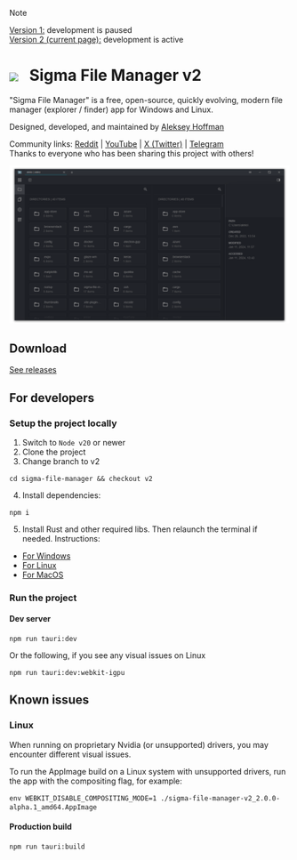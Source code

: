 > [!NOTE]
>
> [Version 1:](https://github.com/aleksey-hoffman/sigma-file-manager) development is paused<br>
> [Version 2 (current page):](https://github.com/aleksey-hoffman/sigma-file-manager/tree/v2) development is active

<h1>
  <img valign="middle" src="https://github.com/aleksey-hoffman/sigma-file-manager/raw/main/.github/media/logo-1024x1024.png" width="64px">
  &nbsp;&nbsp;Sigma File Manager v2
</h1>

"Sigma File Manager" is a free, open-source, quickly evolving, modern file manager (explorer / finder) app for Windows and Linux.

Designed, developed, and maintained by [Aleksey Hoffman](https://github.com/aleksey-hoffman)

Community links: [Reddit](https://www.reddit.com/r/SigmaFileManager) | [YouTube](https://www.youtube.com/@sigma-dev) | [X (Twitter)](https://twitter.com/sigma__dev) | [Telegram](https://t.me/sigma_devs)
<br>Thanks to everyone who has been sharing this project with others!

<img src="./.github/media/main.png">

## Download

[See releases](https://github.com/aleksey-hoffman/sigma-file-manager/releases)

## For developers

### Setup the project locally

1. Switch to `Node v20` or newer
2. Clone the project
3. Change branch to v2
```
cd sigma-file-manager && checkout v2
```
4. Install dependencies:
```
npm i
```
5. Install Rust and other required libs. Then relaunch the terminal if needed. Instructions:

- [For Windows](https://tauri.app/v1/guides/getting-started/prerequisites/#setting-up-windows)
- [For Linux](https://tauri.app/v1/guides/getting-started/prerequisites/#setting-up-linux)
- [For MacOS](https://tauri.app/v1/guides/getting-started/prerequisites/#setting-up-macos)

### Run the project

#### Dev server

```
npm run tauri:dev
```

Or the following, if you see any visual issues on Linux

```
npm run tauri:dev:webkit-igpu
```

## Known issues

### Linux

When running on proprietary Nvidia (or unsupported) drivers, you may encounter different visual issues.

To run the AppImage build on a Linux system with unsupported drivers, run the app with the compositing flag, for example:

```
env WEBKIT_DISABLE_COMPOSITING_MODE=1 ./sigma-file-manager-v2_2.0.0-alpha.1_amd64.AppImage
```

#### Production build

```
npm run tauri:build
```
